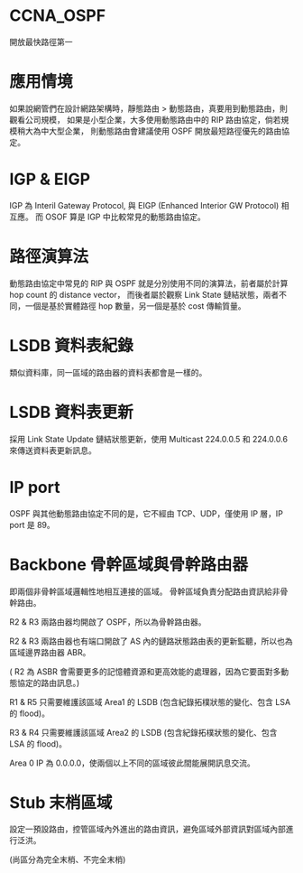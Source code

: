 # CCNA_OSPF
開放最快路徑第一

# 應用情境

如果說網管們在設計網路架構時，靜態路由 > 動態路由，真要用到動態路由，則觀看公司規模，
如果是小型企業，大多使用動態路由中的 RIP 路由協定，倘若規模稍大為中大型企業，
則動態路由會建議使用 OSPF 開放最短路徑優先的路由協定。

# IGP & EIGP

IGP 為 Interil Gateway Protocol, 與 EIGP (Enhanced Interior GW Protocol) 相互應。
而 OSOF 算是 IGP 中比較常見的動態路由協定。

# 路徑演算法

動態路由協定中常見的 RIP 與 OSPF 就是分別使用不同的演算法，前者屬於計算 hop count 的 distance vector，
而後者屬於觀察 Link State 鏈結狀態，兩者不同，一個是基於實體路徑 hop 數量，另一個是基於 cost 傳輸質量。

# LSDB 資料表紀錄

類似資料庫，同一區域的路由器的資料表都會是一樣的。

# LSDB 資料表更新

採用 Link State Update 鏈結狀態更新，使用 Multicast 224.0.0.5 和 224.0.0.6 來傳送資料表更新訊息。

# IP port

OSPF 與其他動態路由協定不同的是，它不經由 TCP、UDP，僅使用 IP 層，IP port 是 89。

# Backbone 骨幹區域與骨幹路由器

即兩個非骨幹區域邏輯性地相互連接的區域。
骨幹區域負責分配路由資訊給非骨幹路由。


R2 & R3 兩路由器均開啟了 OSPF，所以為骨幹路由器。

R2 & R3 兩路由器也有端口開啟了 AS 內的鏈路狀態路由表的更新監聽，所以也為區域邊界路由器 ABR。

( R2 為 ASBR 會需要更多的記憶體資源和更高效能的處理器，因為它要面對多動態協定的路由訊息。)

R1 & R5 只需要維護該區域 Area1 的 LSDB (包含紀錄拓樸狀態的變化、包含 LSA 的 flood)。

R3 & R4 只需要維護該區域 Area2 的 LSDB (包含紀錄拓樸狀態的變化、包含 LSA 的 flood)。

Area 0 IP 為 0.0.0.0，使兩個以上不同的區域彼此間能展開訊息交流。

# Stub 末梢區域

設定一預設路由，控管區域內外進出的路由資訊，避免區域外部資訊對區域內部進行泛洪。

(尚區分為完全末梢、不完全末梢)



